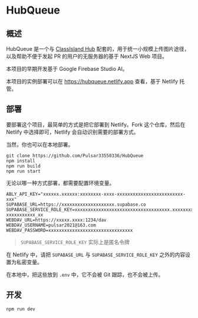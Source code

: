 # HubQueue

## 概述

HubQueue 是一个与 [ClassIsland Hub](https://github.com/ClassIsland/classisland-hub) 配套的，用于统一小规模上传图片途径，以及帮助不便于发起 PR 的用户的无服务器的基于 NextJS Web 项目。

本项目的早期开发基于 Google Firebase Studio AI。

本项目的实例部署可以在 <https://hubqueue.netlify.app> 查看，基于 Netlify 托管。

## 部署

要部署这个项目，最简单的方式是把它部署到 Netlify。Fork 这个仓库，然后在 Netlify 中选择即可，Netlify 会自动识别需要的部署方式。

当然，你也可以在本地部署。

```shell
git clone https://github.com/Pulsar33550336/HubQueue
npm install
npm run build
npm run start
```

无论以哪一种方式部署，都需要配置环境变量。

```env
ABLY_API_KEY="xxxxxx.xxxxxx:xxxxxxxx-xxxx-xxxxxxxxxxxxxxxxxxxxxxxxx-xxx"
SUPABASE_URL=https://xxxxxxxxxxxxxxxxxxxx.supabase.co
SUPABASE_SERVICE_ROLE_KEY=xxxxxxxxxxxxxxxxxxxxxxxxxxxxxxxxxxxx.xxxxxxxxxxxxxxxxxxxxxxxxxxxxxxxxxxxxxxxxxxxxxxxxxxxxxxxxxxxxxxxxxxxxxxxxxxxxxxxxxxxxxxxxxxxxxxxxxxxxxxxxxxxxxxxxxxxxxxxxxxxxxxx.xxxxxxxxxxxxxxxxxxxxxxxxxxxx-xxxxxxxxxxx_xx
WEBDAV_URL=https://xxxxx.xxxx:1234/dav
WEBDAV_USERNAME=pulsar2021@163.com
WEBDAV_PASSWORD=xxxxxxxxxxxxxxxxxxxxxxxxxxxxxxxx
```

> `SUPABASE_SERVICE_ROLE_KEY` 实际上是匿名令牌

在 Netlify 中，请把 `SUPABASE_URL` 与 `SUPABASE_SERVICE_ROLE_KEY` 之外的内容设置为私密变量。

在本地中，把这些放到 `.env` 中，它不会被 Git 跟踪，也不会被上传。

## 开发

```shell
npm run dev
```
